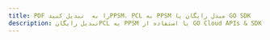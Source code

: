 ---title: PDF را به  تبدیل کنیدPPSM، PCL به PPSM مبدل رایگان یا GO SDKdescription: تبدیل رایگانPCL به PPSM با استفاده از GO Cloud APIs & SDK همچنین اسناد PDF را در Cloud ایجاد، ویرایش و رندر کنید.---